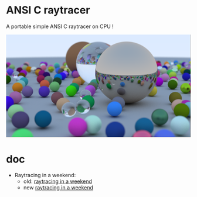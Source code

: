# ANSI C raytracer

A portable simple ANSI C raytracer on CPU !

![basic render](./pic/25-08-2021.png)

# doc

- Raytracing in a weekend: 
  - old: [raytracing in a weekend](https://www.realtimerendering.com/raytracing/Ray%20Tracing%20in%20a%20Weekend.pdf)
  - new [raytracing in a weekend](https://raytracing.github.io/books/RayTracingInOneWeekend.html)
